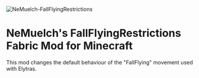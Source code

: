 ![NeMuelch-FallFlyingRestrictions](https://github.com/JR1811/NeMuelch-FallFlyingRestrictions/assets/36027822/507b4311-9b04-429d-9a8c-2de79baed631)

# NeMuelch's FallFlyingRestrictions Fabric Mod for Minecraft

This mod changes the default behaviour of the "FallFlying" movement used with Elytras.
